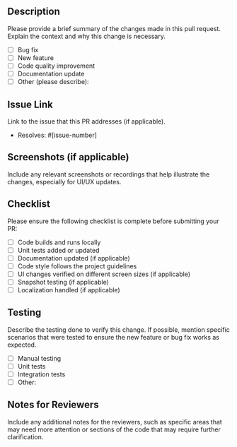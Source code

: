 ## Description

Please provide a brief summary of the changes made in this pull request. Explain the context and why this change is necessary.

- [ ] Bug fix
- [ ] New feature
- [ ] Code quality improvement
- [ ] Documentation update
- [ ] Other (please describe):

## Issue Link

Link to the issue that this PR addresses (if applicable).

- Resolves: #[issue-number]

## Screenshots (if applicable)

Include any relevant screenshots or recordings that help illustrate the changes, especially for UI/UX updates.

## Checklist

Please ensure the following checklist is complete before submitting your PR:

- [ ] Code builds and runs locally
- [ ] Unit tests added or updated
- [ ] Documentation updated (if applicable)
- [ ] Code style follows the project guidelines
- [ ] UI changes verified on different screen sizes (if applicable)
- [ ] Snapshot testing (if applicable)
- [ ] Localization handled (if applicable)

## Testing

Describe the testing done to verify this change. If possible, mention specific scenarios that were tested to ensure the new feature or bug fix works as expected.

- [ ] Manual testing
- [ ] Unit tests
- [ ] Integration tests
- [ ] Other:

## Notes for Reviewers

Include any additional notes for the reviewers, such as specific areas that may need more attention or sections of the code that may require further clarification.
